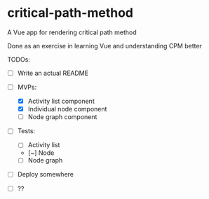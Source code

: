 # critical-path-method
A Vue app for rendering critical path method

Done as an exercise in learning Vue and understanding CPM better

TODOs:
- [ ] Write an actual README
- [ ] MVPs:
    - [x] Activity list component
    - [x] Individual node component
    - [ ] Node graph component
- [ ] Tests:
    - [ ] Activity list
    - [~] Node
    - [ ] Node graph
- [ ] Deploy somewhere
- [ ] ??

